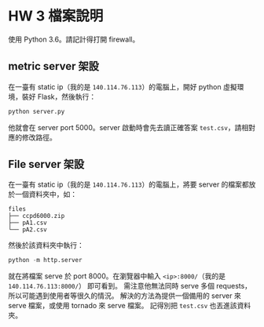 # HW 3 檔案說明

使用 Python 3.6。請記計得打開 firewall。

## metric server 架設

在一臺有 static ip（我的是 `140.114.76.113`）的電腦上，開好 python 虛擬環境，裝好 Flask，然後執行：

```python
python server.py
```

他就會在 server port 5000。server 啟動時會先去讀正確答案 `test.csv`，請相對應的修改路徑。

## File server 架設

在一臺有 static ip（我的是 `140.114.76.113`）的電腦上，將要 server 的檔案都放於一個資料夾中，如：

```
files
├── ccpd6000.zip
├── pA1.csv
└── pA2.csv
```

然後於該資料夾中執行：

```python
python -m http.server
```

就在將檔案 serve 於 port 8000。在瀏覽器中輸入 `<ip>:8000/`（我的是 `140.114.76.113:8000/`） 即可看到。
需注意他無法同時 serve 多個 requests，所以可能遇到使用者等很久的情況。
解決的方法為提供一個備用的 server 來 serve 檔案，或使用 tornado 來 serve 檔案。
記得別把 `test.csv` 也丟進該資料夾。
